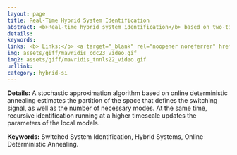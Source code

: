 ```yaml
---
layout: page
title: Real-Time Hybrid System Identification
abstract: <b>Real-time hybrid system identification</b> based on two-timescale adaptive algorithms and principles from homotopy optimization and Online Deterministic Annealing (ODA).
details: 
keywords: 
links: <b> Links:</b> <a target="_blank" rel="noopener noreferrer" href="https://arxiv.org/pdf/2408.01730">(ArXiv24)</a> <a target="_blank" rel="noopener noreferrer" href="/assets/pdf/mavridis2024state.pdf">(ECC24)</a> <a target="_blank" rel="noopener noreferrer" href="/assets/pdf/mavridis2023identification.pdf">(CDC23)</a> <a target="_blank" rel="noopener noreferrer" href="/assets/pdf/mavridis2023annealing.pdf">(TAC23)</a> <a target="_blank" rel="noopener noreferrer" href="https://github.com/MavridisChristos/OnlineDeterministicAnnealing">(GitHub)</a> 
img: assets/giff/mavridis_cdc23_video.gif
img2: assets/giff/mavridis_tnnls22_video.gif
urllink: 
category: hybrid-si
---
```


<b> Details:</b> A stochastic approximation algorithm based on online deterministic annealing estimates the partition of the space that defines the switching signal, as well as the number of necessary modes. At the same time, recursive identification running at a higher timescale updates the parameters of the local models.

<b> Keywords:</b> Switched System Identification, Hybrid Systems, Online Deterministic Annealing.
